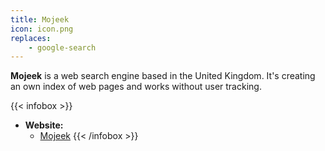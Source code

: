 ```yaml
---
title: Mojeek
icon: icon.png
replaces:
    - google-search
---
```


**Mojeek** is a web search engine based in the United Kingdom. It's creating an own index of web pages and works without user tracking.

{{< infobox >}}
- **Website:** 
    - [Mojeek](https://mojeek.com)
{{< /infobox >}}